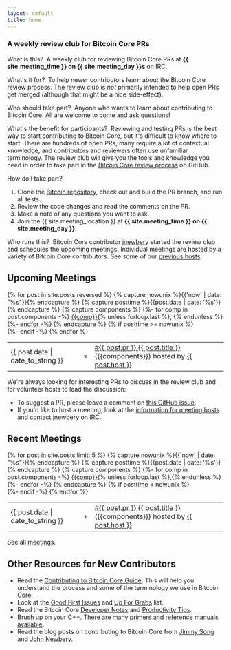 ```yaml
---
layout: default
title: home
---
```

### A weekly review club for Bitcoin Core PRs

<span class="question">What is this?</span> &nbsp;A weekly club for reviewing
Bitcoin Core PRs at **{{ site.meeting_time }} on {{ site.meeting_day }}s** on IRC.

<span class="question">What's it for?</span> &nbsp;To help newer contributors
learn about the Bitcoin Core review process. The review club is *not* primarily
intended to help open PRs get merged (although that might be a nice
side-effect).

<span class="question">Who should take part?</span> &nbsp;Anyone who wants to
learn about contributing to Bitcoin Core. All are welcome to come and ask
questions!

<span class="question">What's the benefit for participants?</span>
&nbsp;Reviewing and testing PRs is the best way to start contributing to Bitcoin
Core, but it's difficult to know where to start. There are hundreds of open PRs,
many require a lot of contextual knowledge, and contributors and reviewers often
use unfamiliar terminology. The review club will give you the tools and
knowledge you need in order to take part in the [Bitcoin Core review
process](https://github.com/bitcoin/bitcoin/blob/master/CONTRIBUTING.md#peer-review)
on GitHub.

<span class="question">How do I take part?</span>

1. Clone the [Bitcoin repository](https://github.com/bitcoin/bitcoin), check out
   and build the PR branch, and run all tests.
2. Review the code changes and read the comments on the PR.
3. Make a note of any questions you want to ask.
4. Join the {{ site.meeting_location }} at **{{ site.meeting_time }} on {{ site.meeting_day }}**.

<span class="question">Who runs this?</span> &nbsp;Bitcoin Core contributor
[jnewbery](https://github.com/jnewbery) started the review club and schedules
the upcoming meetings. Individual meetings are hosted by a variety of Bitcoin
Core contributors. See some of our [previous hosts](/meetings-hosts/).

## Upcoming Meetings

<table>
{% for post in site.posts reversed %}
  {% capture nowunix %}{{'now' | date: "%s"}}{% endcapture %}
  {% capture posttime %}{{post.date | date: '%s'}}{% endcapture %}
  {% capture components %}
  {%- for comp in post.components -%}
    <a href="/meetings-components/#{{comp}}">{{comp}}</a>{% unless forloop.last %}, {% endunless %}
  {%- endfor -%}
  {% endcapture %}
  {% if posttime >= nowunix %}
    <tr>
      <div class="home-posts-post">
        <td><span class="home-posts-post-date">{{ post.date | date_to_string }}</span></td>
        <td><span class="home-posts-post-arrow">&raquo;</span></td>
        <td><a class="home-posts-post-title" href="{{ post.url }}">#{{ post.pr }} {{ post.title }}</a>
        ({{components}})
        <span class="host">hosted by
        <a class="host" href="/meetings-hosts/#{{post.host}}">{{ post.host }}</a>
        </span></td>
      </div>
    </tr>
  {%- endif -%}
{% endfor %}
</table>

We're always looking for interesting PRs to discuss in the review club and for
volunteer hosts to lead the discussion:

- To suggest a PR, please leave a comment on [this GitHub
  issue](https://github.com/bitcoin-core-review-club/bitcoin-core-review-club.github.io/issues/14).
- If you'd like to host a meeting, look at the [information for meeting
  hosts](https://github.com/bitcoin-core-review-club/bitcoin-core-review-club.github.io/blob/master/CONTRIBUTING.md)
  and contact jnewbery on IRC.

## Recent Meetings

<table>
{% for post in site.posts limit: 5 %}
  {% capture nowunix %}{{'now' | date: "%s"}}{% endcapture %}
  {% capture posttime %}{{post.date | date: '%s'}}{% endcapture %}
  {% capture components %}
  {%- for comp in post.components -%}
    <a href="/meetings-components/#{{comp}}">{{comp}}</a>{% unless forloop.last %},{% endunless %}
  {%- endfor -%}
  {% endcapture %}
  {% if posttime < nowunix %}
    <tr>
      <div class="home-posts-post">
        <td><span class="home-posts-post-date">{{ post.date | date_to_string }}</span></td>
        <td><span class="home-posts-post-arrow">&raquo;</span></td>
        <td><a class="home-posts-post-title" href="{{ post.url }}">#{{ post.pr }} {{ post.title }}</a>
        ({{components}})
        <span class="host">hosted by <a class="host" href="/meetings-hosts/#{{post.host}}">{{ post.host }}</a></span></td>
      </div>
    </tr>
  {%- endif -%}
{% endfor %}
</table>

See all [meetings](/meetings/).

## Other Resources for New Contributors

- Read the [Contributing to Bitcoin Core
  Guide](https://github.com/bitcoin/bitcoin/blob/master/CONTRIBUTING.md). This
  will help you understand the process and some of the terminology we use in
  Bitcoin Core.
- Look at the [Good First
  Issues](https://github.com/bitcoin/bitcoin/issues?q=is%3aissue+is%3aopen+label%3a%22good+first+issue%22)
  and [Up For
  Grabs](https://github.com/bitcoin/bitcoin/issues?utf8=%e2%9c%93&q=label%3a%22up+for+grabs%22)
  list.
- Read the Bitcoin Core [Developer
  Notes](https://github.com/bitcoin/bitcoin/blob/master/doc/developer-notes.md)
  and [Productivity
  Tips](https://github.com/bitcoin/bitcoin/blob/master/doc/productivity.md).
- Brush up on your C++. There are [many primers and reference manuals
  available](https://stackoverflow.com/questions/388242/the-definitive-c-book-guide-and-list).
- Read the blog posts on contributing to Bitcoin Core from [Jimmy
  Song](https://bitcointechtalk.com/a-gentle-introduction-to-bitcoin-core-development-fdc95eaee6b8)
  and [John
  Newbery](https://bitcointechtalk.com/contributing-to-bitcoin-core-a-personal-account-35f3a594340b).
